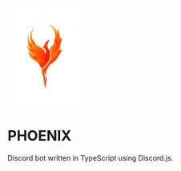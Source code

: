 <img src="/media/logo.jpg" alt="logo"
	title="" width="150" height="200" />
# PHOENIX
Discord bot written in TypeScript using Discord.js.
